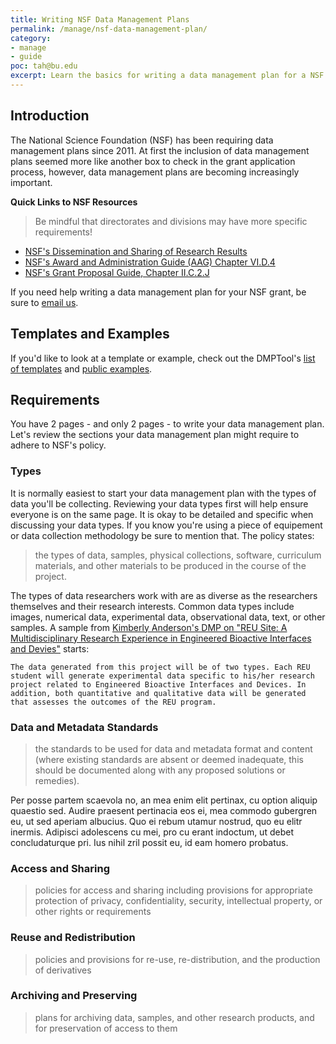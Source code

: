 ```yaml
---
title: Writing NSF Data Management Plans
permalink: /manage/nsf-data-management-plan/
category: 
- manage
- guide
poc: tah@bu.edu
excerpt: Learn the basics for writing a data management plan for a NSF grant application.
---
```


## Introduction 

The National Science Foundation (NSF) has been requiring data management plans since 2011. At first the inclusion of data management plans seemed more like another box to check in the grant application process, however, data management plans are becoming increasingly important. 

**Quick Links to NSF Resources** 

> Be mindful that directorates and divisions may have more specific requirements!

+ <a href="http://www.nsf.gov/bfa/dias/policy/dmp.jsp" title="NSF's Dissemination and Sharing of Research Results Guidance">NSF's Dissemination and Sharing of Research Results</a> 
+ <a href="http://www.nsf.gov/pubs/policydocs/pappguide/nsf15001/aag_6.jsp#VID4" title="NSF's Award and Administration Guide (AAG) Chapter VI.D.4">NSF's Award and Administration Guide (AAG) Chapter VI.D.4</a> 
+  <a href="http://www.nsf.gov/pubs/policydocs/pappguide/nsf15001/gpg_2.jsp#dmp" title="NSF's Grant Proposal Guide, Chapter II.C.2.J">NSF's Grant Proposal Guide, Chapter II.C.2.J</a> 

If you need help writing a data management plan for your NSF grant, be sure to [email us](mailto:data@bu.edu). 

## Templates and Examples 

If you'd like to look at a template or example, check out the DMPTool's [list of templates](https://dmptool.org/guidance?e=z&method=get&s=a&scope1=all) and [public examples](https://dmptool.org/public_dmps?public%3Aall_scope=all). 

## Requirements 

You have 2 pages - and only 2 pages - to write your data management plan. Let's review the sections your data management plan might require to adhere to NSF's policy. 

### Types 

It is normally easiest to start your data management plan with the types of data you'll be collecting. Reviewing your data types first will help ensure everyone is on the same page. It is okay to be detailed and specific when discussing your data types. If you know you're using a piece of equipement or data collection methodology be sure to mention that. The policy states: 

> the types of data, samples, physical collections, software, curriculum materials, and other materials to be produced in the course of the project.

The types of data researchers work with are as diverse as the researchers themselves and their research interests. Common data types include images, numerical data, experimental data, observational data, text, or other samples. A sample from [Kimberly Anderson's DMP on "REU Site: A Multidisciplinary Research Experience in Engineered Bioactive Interfaces and Devies"](https://dmptool.org/plans/11390.pdf) starts:

```
The data generated from this project will be of two types. Each REU student will generate experimental data specific to his/her research project related to Engineered Bioactive Interfaces and Devices. In addition, both quantitative and qualitative data will be generated that assesses the outcomes of the REU program. 
```

### Data and Metadata Standards 


> the standards to be used for data and metadata format and content (where existing standards are absent or deemed inadequate, this should be documented along with any proposed solutions or remedies).

Per posse partem scaevola no, an mea enim elit pertinax, cu option aliquip quaestio sed. Audire praesent pertinacia eos ei, mea commodo gubergren eu, ut sed aperiam albucius. Quo ei rebum utamur nostrud, quo eu elitr inermis. Adipisci adolescens cu mei, pro cu erant indoctum, ut debet concludaturque pri. Ius nihil zril possit eu, id eam homero probatus.

### Access and Sharing

> policies for access and sharing including provisions for appropriate protection of privacy, confidentiality, security, intellectual property, or other rights or requirements

### Reuse and Redistribution  

> policies and provisions for re-use, re-distribution, and the production of derivatives

### Archiving and Preserving 

> plans for archiving data, samples, and other research products, and for preservation of access to them


